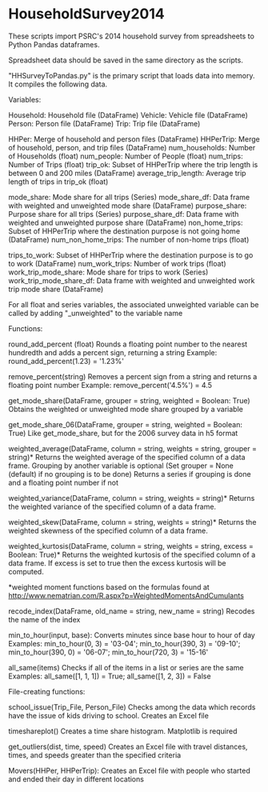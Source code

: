 HouseholdSurvey2014
===================

These scripts import PSRC's 2014 household survey from spreadsheets to Python Pandas dataframes.

Spreadsheet data should be saved in the same directory as the scripts. 

"HHSurveyToPandas.py" is the primary script that loads data into memory. It compiles the following data.


Variables:

Household:		 Household file (DataFrame)
Vehicle:		 Vehicle file (DataFrame)
Person:			 Person file (DataFrame)
Trip:			 Trip file (DataFrame)

HHPer:			 Merge of household and person files (DataFrame)
HHPerTrip:		 Merge of household, person, and trip files (DataFrame)
num_households: 	 Number of Households (float)
num_people: 		 Number of People (float)
num_trips:		 Number of Trips (float)
trip_ok:		 Subset of HHPerTrip where the trip length is between 0 and 200 miles (DataFrame)
average_trip_length:	 Average trip length of trips in trip_ok (float)

mode_share:		 Mode share for all trips (Series)
mode_share_df:		 Data frame with weighted and unweighted mode share (DataFrame)
purpose_share:		 Purpose share for all trips (Series)
purpose_share_df:	 Data frame with weighted and unweighted purpose share (DataFrame)
non_home_trips:		 Subset of HHPerTrip where the destination purpose is not going home (DataFrame)
num_non_home_trips:	 The number of non-home trips (float)

trips_to_work:		 Subset of HHPerTrip where the destination purpose is to go to work (DataFrame)
num_work_trips:		 Number of work trips (float)
work_trip_mode_share:	 Mode share for trips to work (Series)
work_trip_mode_share_df: Data frame with weighted and unweighted work trip mode share (DataFrame)

For all float and series variables, the associated unweighted variable can be called by adding "_unweighted" to the variable name


Functions:

round_add_percent (float)
Rounds a floating point number to the nearest hundredth and adds a percent sign, returning a string
Example: round_add_percent(1.23) = '1.23%'

remove_percent(string)
Removes a percent sign from a string and returns a floating point number
Example: remove_percent('4.5%') = 4.5

get_mode_share(DataFrame, grouper = string, weighted = Boolean: True)
Obtains the weighted or unweighted mode share grouped by a variable

get_mode_share_06(DataFrame, grouper = string, weighted = Boolean: True)
Like get_mode_share, but for the 2006 survey data in h5 format

weighted_average(DataFrame, column = string, weights = string, grouper = string)*
Returns the weighted average of the specified column of a data frame. Grouping by another variable is optional
(Set grouper = None (default) if no grouping is to be done)
Returns a series if grouping is done and a floating point number if not

weighted_variance(DataFrame, column = string, weights = string)*
Returns the weighted variance of the specified column of a data frame.

weighted_skew(DataFrame, column = string, weights = string)*
Returns the weighted skewness of the specified column of a data frame.

weighted_kurtosis(DataFrame, column = string, weights = string, excess = Boolean: True)*
Returns the weighted kurtosis of the specified column of a data frame. If excess is set to true then the excess kurtosis will be computed.

*weighted moment functions based on the formulas found at http://www.nematrian.com/R.aspx?p=WeightedMomentsAndCumulants

recode_index(DataFrame, old_name = string, new_name = string)
Recodes the name of the index

min_to_hour(input, base):
Converts minutes since base hour to hour of day
Examples: min_to_hour(0, 3) = '03-04'; min_to_hour(390, 3) = '09-10'; min_to_hour(390, 0) = '06-07'; min_to_hour(720, 3) = '15-16'

all_same(items)
Checks if all of the items in a list or series are the same
Examples: all_same([1, 1, 1]) = True; all_same([1, 2, 3]) = False


File-creating functions:

school_issue(Trip_File, Person_File)
Checks among the data which records have the issue of kids driving to school. Creates an Excel file

timeshareplot()
Creates a time share histogram. Matplotlib is required

get_outliers(dist, time, speed)
Creates an Excel file with travel distances, times, and speeds greater than the specified criteria

Movers(HHPer, HHPerTrip):
Creates an Excel file with people who started and ended their day in different locations


